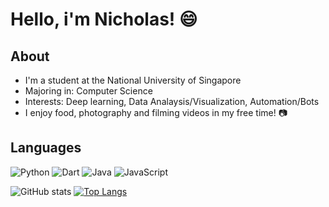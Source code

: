 # Hello, i'm Nicholas! 😄

## About
- I'm a student at the National University of Singapore
- Majoring in: Computer Science
- Interests: Deep learning, Data Analaysis/Visualization, Automation/Bots
- I enjoy food, photography and filming videos in my free time! 📷

## Languages
![Python](https://img.shields.io/badge/python-3670A0?style=for-the-badge&logo=python&logoColor=ffdd54)
![Dart](https://img.shields.io/badge/dart-%230175C2.svg?style=for-the-badge&logo=dart&logoColor=white)
![Java](https://img.shields.io/badge/java-%23ED8B00.svg?style=for-the-badge&logo=java&logoColor=white)
![JavaScript](https://img.shields.io/badge/javascript-%23323330.svg?style=for-the-badge&logo=javascript&logoColor=%23F7DF1E)


![GitHub stats](https://github-readme-stats.vercel.app/api?username=nicleejy&count_private=true&theme=algolia)
[![Top Langs](https://github-readme-stats.vercel.app/api/top-langs/?username=nicleejy&layout=compact)](https://github.com/anuraghazra/github-readme-stats)
